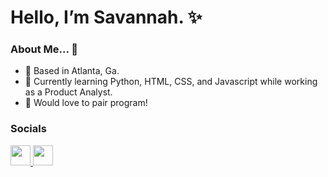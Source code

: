 # Hello, I’m Savannah. ✨


### About Me... 💞️
- 🌆 Based in Atlanta, Ga.
- 🌟 Currently learning Python, HTML, CSS, and Javascript while working as a Product Analyst.
- 💌 Would love to pair program!
<!---- - 🍃 Ideas of future projects I'd like to create. --->

### Socials

<p align="left"> <a href="https://www.github.com//SavannahNDavis" target="_blank" rel="noreferrer"> <picture> <source media="(prefers-color-scheme: dark)" srcset="https://raw.githubusercontent.com/danielcranney/readme-generator/main/public/icons/socials/github-dark.svg" /> <source media="(prefers-color-scheme: light)" srcset="https://raw.githubusercontent.com/danielcranney/readme-generator/main/public/icons/socials/github.svg" /> <img src="https://raw.githubusercontent.com/danielcranney/readme-generator/main/public/icons/socials/github.svg" width="32" height="32" /> </picture> </a> <a href="https://www.linkedin.com/in/savannah-n-davis/" target="_blank" rel="noreferrer"> <picture> <source media="(prefers-color-scheme: dark)" srcset="undefined" /> <source media="(prefers-color-scheme: light)" srcset="https://raw.githubusercontent.com/danielcranney/readme-generator/main/public/icons/socials/linkedin.svg" /> <img src="https://raw.githubusercontent.com/danielcranney/readme-generator/main/public/icons/socials/linkedin.svg" width="32" height="32" /> </picture> </a></p>

<!---- ## GitHub Stats
<a href="http://www.github.com/SavannahNDavis"><img src="https://github-readme-streak-stats.herokuapp.com/?user=SavannahNDavis&stroke=ffffff&background=1c1917&ring=0891b2&fire=0891b2&currStreakNum=ffffff&currStreakLabel=0891b2&sideNums=ffffff&sideLabels=ffffff&dates=ffffff&hide_border=true" /></a>
----> 
